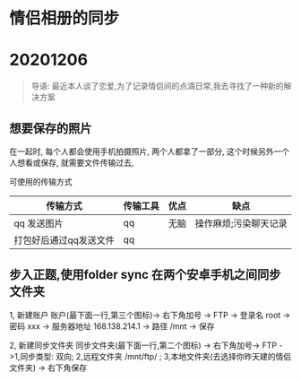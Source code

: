 # 情侣相册的同步

# 20201206


>导语:  最近本人谈了恋爱,为了记录情侣间的点滴日常,我去寻找了一种新的解决方案



## 想要保存的照片

在一起时, 每个人都会使用手机拍摄照片, 两个人都拿了一部分, 这个时候另外一个人想看或保存, 就需要文件传输过去,

可使用的传输方式

|       传输方式        | 传输工具 | 优点 |        缺点         |
| -------------------- | ------- | ---- | ------------------- |
| qq 发送图片           | qq      | 无脑 | 操作麻烦;污染聊天记录 |
| 打包好后通过qq发送文件 | qq      |      |                     |





## 步入正题,使用folder sync 在两个安卓手机之间同步文件夹


1, 新建账户
账户(最下面一行,第三个图标)-> 右下角加号 -> FTP -> 登录名 root -> 密码 xxx -> 服务器地址 168.138.214.1 -> 路径 /mnt -> 保存

2, 新建同步文件夹
同步文件夹(最下面一行,第二个图标) -> 右下角加号-> FTP ->1,同步类型: 双向; 2,远程文件夹 /mnt/ftp/ ; 3,本地文件夹(去选择你昨天建的情侣文件夹) -> 右下角保存


